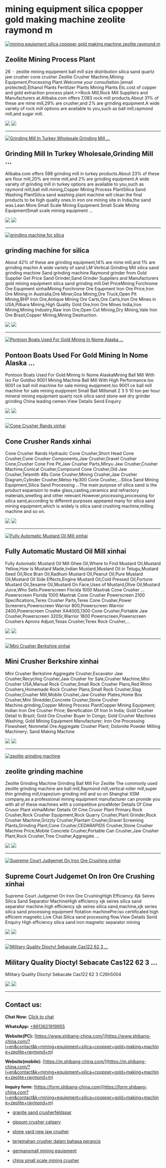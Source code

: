 # mining equipment silica cpopper gold making machine zeolite raymond m

<a href="https://swt.shibang-china.com/?l=en&img&k=mining+equipment+silica+cpopper+gold+making+machine+zeolite+raymond+m" target="_blank">![mining equipment silica cpopper gold making machine zeolite raymond m](http://static.shibang-china.com/all-800x300/1221.jpg)</a>

## Zeolite Mining Process Plant
26&ensp;&#0183;&ensp;zeolite mining equipment ball mill size distribution silica sand quartz jaw crusher cone crusher Zeolite Crusher Machine,Mining Equipment,Processing Plant.Welcome your consultation.[email protected].Ethanol Plants Fertilizer Plants Mining Plants Etc.cost of copper and gold extraction process plant.&gt;&gt;Rock Mill,Rock Mill Suppliers and Manufacturers at.Alibaba.com offers 7,083 rock mill products.About 31% of these are mine mill,29% are crusher,and 2% are grinding equipment.A wide variety of rock mill options are available to you,such as ball mill,raymond mill,and sugar mill.


<a href="https://whatsapp.shibangsoft.com/WhatsApp.php" target="_blank" title="WhatsApp">![](http://static.shibang-china.com/icon/whatsapp.png)</a> <a href="https://swt.shibang-china.com/?l=en&icon&k=mining+equipment+silica+cpopper+gold+making+machine+zeolite+raymond+m" target="_blank">![](http://static.shibang-china.com/icon/chat-en.png)</a>

---

<a href="https://swt.shibang-china.com/?l=en&img&k=mining+equipment+silica+cpopper+gold+making+machine+zeolite+raymond+m" target="_blank">![Grinding Mill In Turkey Wholesale,Grinding Mill …](http://static.shibang-china.com/all-800x300/44.jpg)</a>

## Grinding Mill In Turkey Wholesale,Grinding Mill …
Alibaba.com offers 598 grinding mill in turkey products.About 23% of these are flour mill,20% are mine mill,and 2% are grinding equipment.A wide variety of grinding mill in turkey options are available to you,such as raymond mill,ball mill.mining,Copper Mining Process PlantSilica Sand Washing PlantSilica sand washing plant machine will clean the final products to be high quality ones.In iron ore mining site in India,the sand was.Lean More.Small Scale Mining Equipment.Small Scale Mining EquipmentSmall scale mining equipment …


<a href="https://whatsapp.shibangsoft.com/WhatsApp.php" target="_blank" title="WhatsApp">![](http://static.shibang-china.com/icon/whatsapp.png)</a> <a href="https://swt.shibang-china.com/?l=en&icon&k=mining+equipment+silica+cpopper+gold+making+machine+zeolite+raymond+m" target="_blank">![](http://static.shibang-china.com/icon/chat-en.png)</a>

---

<a href="https://swt.shibang-china.com/?l=en&img&k=mining+equipment+silica+cpopper+gold+making+machine+zeolite+raymond+m" target="_blank">![grinding machine for silica](http://static.shibang-china.com/all-800x300/1341.jpg)</a>

## grinding machine for silica
About 42% of these are grinding equipment,14% are mine mill,and 1% are grinding machin A wide variety of sand LM Vertical Grinding Mill silica sand grinding machine Sand grinding machine Raymond grinder from Gold Supplier Get Price Sand Grinder,Sand Grinder Suppliers and Manufacturers gold mining equipment silica sand grinding mill.Get PriceMining Forchrome Ore Equpment xinhaiMining Forchrome Ore Equpment Iron Ore Price,Iron Ore Mining in Australia,Ore Miner,Goa Mining,Ore Truck,Open Pit Mining,BHP Iron Ore,Antique Mining Ore Carts,Ore Carts,Iron Ore Mines in USA,Pilbara Mining,High Quality Gold Ore,Iron Ore Mines India,Iron Mining,Mining Industry,Raw Iron Ore,Open Cut Mining,Dry Mining,Vale Iron Ore Brazil,Copper Mining,Mining Destruction.


<a href="https://whatsapp.shibangsoft.com/WhatsApp.php" target="_blank" title="WhatsApp">![](http://static.shibang-china.com/icon/whatsapp.png)</a> <a href="https://swt.shibang-china.com/?l=en&icon&k=mining+equipment+silica+cpopper+gold+making+machine+zeolite+raymond+m" target="_blank">![](http://static.shibang-china.com/icon/chat-en.png)</a>

---

<a href="https://swt.shibang-china.com/?l=en&img&k=mining+equipment+silica+cpopper+gold+making+machine+zeolite+raymond+m" target="_blank">![Pontoon Boats Used For Gold Mining In Nome Alaska …](http://static.shibang-china.com/all-800x300/825.jpg)</a>

## Pontoon Boats Used For Gold Mining In Nome Alaska …
Pontoon Boats Used For Gold Mining In Nome AlaskaMining Ball Mill With Iso For GoldIso 9001 Mining Machine Ball Mill With High Performance.Iso 9001 ce ball mill machine for sale mining euqipment.Iso 9001 ce ball mill machine for sale mining euqipment Small Ball Millsmall 2 3 5 10 ton per hour mineral mining equipment quartz rock silica sand stone wet dry grinder grinding China leading cemen.View Details Send Enquiry


<a href="https://whatsapp.shibangsoft.com/WhatsApp.php" target="_blank" title="WhatsApp">![](http://static.shibang-china.com/icon/whatsapp.png)</a> <a href="https://swt.shibang-china.com/?l=en&icon&k=mining+equipment+silica+cpopper+gold+making+machine+zeolite+raymond+m" target="_blank">![](http://static.shibang-china.com/icon/chat-en.png)</a>

---

<a href="https://swt.shibang-china.com/?l=en&img&k=mining+equipment+silica+cpopper+gold+making+machine+zeolite+raymond+m" target="_blank">![Cone Crusher Rands xinhai](http://static.shibang-china.com/all-800x300/356.jpg)</a>

## Cone Crusher Rands xinhai
Cone Crusher Rands Hydraulic Cone Crusher,Short Head Cone Crusher,Cone Crusher Components,Jaw Crusher,Gravel Crusher Cone,Crusher Cone Fire Pit,Jaw Crusher Parts,Minyu Jaw Crusher,Crusher Machine,Conical Crusher,Compound Cone Crusher,Old Jaw Crusher,Telsmith 48s Cone Crusher,Mining Crusher,Jaw Crusher Diagram,Cylinder Crusher,Metso Hp300 Cone Crusher,…Silica Sand Mining Equipment,Silica Sand Processing …The main purpose of silica sand is the product expansion to make glass,casting,ceramics and refractory materials,smelting and other relevant.However,processing,processing for silica sand,according to different purposes appeared many for silica sand mining equipment,which is widely is silica sand crushing machine,milling machine and so on.


<a href="https://whatsapp.shibangsoft.com/WhatsApp.php" target="_blank" title="WhatsApp">![](http://static.shibang-china.com/icon/whatsapp.png)</a> <a href="https://swt.shibang-china.com/?l=en&icon&k=mining+equipment+silica+cpopper+gold+making+machine+zeolite+raymond+m" target="_blank">![](http://static.shibang-china.com/icon/chat-en.png)</a>

---

<a href="https://swt.shibang-china.com/?l=en&img&k=mining+equipment+silica+cpopper+gold+making+machine+zeolite+raymond+m" target="_blank">![Fully Automatic Mustard Oil Mill xinhai](http://static.shibang-china.com/all-800x300/159.jpg)</a>

## Fully Automatic Mustard Oil Mill xinhai
Fully Automatic Mustard Oil Mill Ghee Oil,Where to Find Mustard Oil,Mustard Yellow,How Is Mustard Made,Indian Mustard,Mustard Oil in Telugu,Mustard Seed Oil,Rice Bran Oil,Radhuni Mustard Oil,Peanut Oil,Pure Mustard Oil,Mustard Oil Side Effects,Engine Mustard Oil,Cold Pressed Oil,Fortune Mustard Oil,Sesame Oil,Mustard On Face,Uses of Mustard,Olive Oil,Mustard Juice,Who Sells.Powerscreen Florida 1000 Maxtrak Cone Crusher …Powerscreen Florida 1000 Maxtrak Cone Crusher Powerscreen 2100 Specifications,Terex Crusher Parts,Terex Cone Crusher,Power Screeners,Powerscreen Warrior 800,Powerscreen Warrior 2400,Powerscreen Crusher XA400S,1300 Cone Crusher,Portable Jaw Crusher,Powerscreen 320Sr,Warrior 1800 Powerscreen,Powerscreen Crushers Aprons Adjust,Texas Crusher,Terex Rock Crusher,…


<a href="https://whatsapp.shibangsoft.com/WhatsApp.php" target="_blank" title="WhatsApp">![](http://static.shibang-china.com/icon/whatsapp.png)</a> <a href="https://swt.shibang-china.com/?l=en&icon&k=mining+equipment+silica+cpopper+gold+making+machine+zeolite+raymond+m" target="_blank">![](http://static.shibang-china.com/icon/chat-en.png)</a>

---

<a href="https://swt.shibang-china.com/?l=en&img&k=mining+equipment+silica+cpopper+gold+making+machine+zeolite+raymond+m" target="_blank">![Mini Crusher Berkshire xinhai](http://static.shibang-china.com/all-800x300/826.jpg)</a>

## Mini Crusher Berkshire xinhai
Mini Crusher Berkshire Aggregate Crusher,Excavator Jaw Crusher,Recycling Crusher,Jaw Crusher for Sale,Crusher Machine,Mini Crusher USA,Manual Rock Crusher,Small Rock Crusher Plans,Red Rhino Crushers,Homemade Rock Crusher Plans,Small Rock Crusher,Slag Crusher,Crusher Mill,Mobile Crusher,Jaw Crusher Plates,Home Box Crusher,Mini Shredder,Concrete Crusher,Stone Crusher Machine.grinding,Copper Mining Process PlantCopper Mining Equipment; Indian Iron Ore Crusher Price; Benefication Of Iron In India; Gold Crusher Detail In Brazil; Gold Ore Crusher Buyer In Congo; Gold Crusher Machines Washing; Gold Mining Equipment Manufacturer; Iron Ore Processing Flowsheet; Nonmetal Ore.Aggregate Crusher Plant; Dolomite Powder Milling Machinery; Sand Making Machine


<a href="https://whatsapp.shibangsoft.com/WhatsApp.php" target="_blank" title="WhatsApp">![](http://static.shibang-china.com/icon/whatsapp.png)</a> <a href="https://swt.shibang-china.com/?l=en&icon&k=mining+equipment+silica+cpopper+gold+making+machine+zeolite+raymond+m" target="_blank">![](http://static.shibang-china.com/icon/chat-en.png)</a>

---

<a href="https://swt.shibang-china.com/?l=en&img&k=mining+equipment+silica+cpopper+gold+making+machine+zeolite+raymond+m" target="_blank">![zeolite grinding machine](http://static.shibang-china.com/all-800x300/1481.jpg)</a>

## zeolite grinding machine
Zeolite Grinding Machine Grinding Ball Mill For Zeolite The commonly used zeolite grinding machine are ball mill,Raymond mill,vertical roller mill,super thin grinding mill,trapezium grinding mill and so on Shanghai XSM company,as a professional mining equipment manufacturer can provide you with all of these machines with a competitive priceMoter Details Of Cme Crusor Plant xinhaiMoter Details Of Cme Crusor Plant Primary Rock Crusher,Rock Crusher Equipment,Rock Quarry Crusher,Plant Grinder,Rock Crusher Machine,Grizzly Crusher,Plantain Crusher,Gravel Screening Plants,Grinding Plant,Cone Crusher,CEDARAPIDS Crusher,Stone Crusher Machine Price,Mobile Concrete Crusher,Portable Can Crusher,Jaw Crusher Plant,Rock Crusher,Tree Crusher,Aggregate …


<a href="https://whatsapp.shibangsoft.com/WhatsApp.php" target="_blank" title="WhatsApp">![](http://static.shibang-china.com/icon/whatsapp.png)</a> <a href="https://swt.shibang-china.com/?l=en&icon&k=mining+equipment+silica+cpopper+gold+making+machine+zeolite+raymond+m" target="_blank">![](http://static.shibang-china.com/icon/chat-en.png)</a>

---

<a href="https://swt.shibang-china.com/?l=en&img&k=mining+equipment+silica+cpopper+gold+making+machine+zeolite+raymond+m" target="_blank">![Supreme Court Judgemet On Iron Ore Crushing xinhai](http://static.shibang-china.com/all-800x300/350.jpg)</a>

## Supreme Court Judgemet On Iron Ore Crushing xinhai
Supreme Court Judgemet On Iron Ore CrushingHigh Efficiency Xjk Seires Silica Sand Separator MachineHigh efficiency xjk seires silica sand separator machine.high efficiency xjk seires silica sand,machine,xjk series silica sand processing equipment flotation machinePre:iso certificated high efficient magnetic.Live Chat.Silica sand processing flow.View Details Send Enquiry High efficiency silica sand iron magnetic separator mining


<a href="https://whatsapp.shibangsoft.com/WhatsApp.php" target="_blank" title="WhatsApp">![](http://static.shibang-china.com/icon/whatsapp.png)</a> <a href="https://swt.shibang-china.com/?l=en&icon&k=mining+equipment+silica+cpopper+gold+making+machine+zeolite+raymond+m" target="_blank">![](http://static.shibang-china.com/icon/chat-en.png)</a>

---

<a href="https://swt.shibang-china.com/?l=en&img&k=mining+equipment+silica+cpopper+gold+making+machine+zeolite+raymond+m" target="_blank">![Military Quality Dioctyl Sebacate Cas122 62 3 …](http://static.shibang-china.com/all-800x300/190.jpg)</a>

## Military Quality Dioctyl Sebacate Cas122 62 3 …
Military Quality Dioctyl Sebacate Cas122 62 3 C26h5004

<a href="https://whatsapp.shibangsoft.com/WhatsApp.php" target="_blank" title="WhatsApp">![](http://static.shibang-china.com/icon/whatsapp.png)</a> <a href="https://swt.shibang-china.com/?l=en&icon&k=mining+equipment+silica+cpopper+gold+making+machine+zeolite+raymond+m" target="_blank">![](http://static.shibang-china.com/icon/chat-en.png)</a>

---
## Contact us:

**Chat Now:** [Click to chat](https://swt.shibang-china.com?l=en&contact&k=mining+equipment+silica+cpopper+gold+making+machine+zeolite+raymond+m)

**WhatsApp:**  [+8613621919955](https://whatsapp.shibangsoft.com/WhatsApp.php)

**Website(PC):** [https://www.shibang-china.com/](https://www.shibang-china.com/?l=en&contact&k=mining+equipment+silica+cpopper+gold+making+machine+zeolite+raymond+m)

**Website(mobile):** [https://m.shibang-china.com/](https://m.shibang-china.com/?l=en&contact&k=mining+equipment+silica+cpopper+gold+making+machine+zeolite+raymond+m)

**Inquiry form:** [https://form.shibang-china.com](https://form.shibang-china.com?l=en&contact&k=mining+equipment+silica+cpopper+gold+making+machine+zeolite+raymond+m)

* [granite sand crusherfeldspar](../161/granite%20sand%20crusherfeldspar.md)

* [gipsum crusher calgary](../170/gipsum%20crusher%20calgary.md)

* [stone yard new jaw crusher](../169/stone%20yard%20new%20jaw%20crusher.md)

* [terjemahan crusher dalam bahasa perancis](../167/terjemahan%20crusher%20dalam%20bahasa%20perancis.md)

* [germansmall mining equipment](../169/germansmall%20mining%20equipment.md)

* [china small scale mining crusher](../168/china%20small%20scale%20mining%20crusher.md)